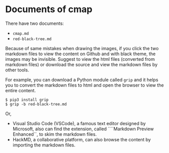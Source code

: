 # Documents of cmap
There have two documents:
* ```cmap.md```
* ```red-black-tree.md```

Because of same mistakes when drawing the images, if you click the two markdown files to view the content on Github and with black theme, the images may be invisible.
Suggest to view the html files (converted from markdown files) or download the source and view the markdown files by other tools.

For example, you can download a Python module called ```grip``` and it helps you to convert the markdown files to html and open the browser to view the entire content.
```
$ pip3 install grip
$ grip -b red-black-tree.md
```

Or, 
* Visual Studio Code (VSCode), a famous text editor designed by Microsoft, also can find the extension, called ````Markdown Preview Enhanced``, to skim the markdown files.
* HackMD, a collaborative platform, can also browse the content by importing the markdown files.
